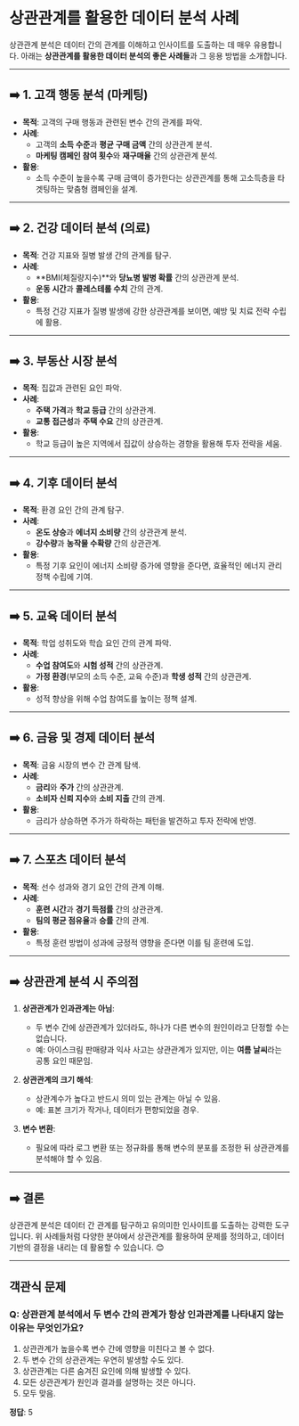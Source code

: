 
# 상관관계를 활용한 데이터 분석 사례

상관관계 분석은 데이터 간의 관계를 이해하고 인사이트를 도출하는 데 매우 유용합니다. 아래는 **상관관계를 활용한 데이터 분석의 좋은 사례들**과 그 응용 방법을 소개합니다.

---

## ➡️ 1. 고객 행동 분석 (마케팅)
- **목적**: 고객의 구매 행동과 관련된 변수 간의 관계를 파악.
- **사례**:
  - 고객의 **소득 수준**과 **평균 구매 금액** 간의 상관관계 분석.
  - **마케팅 캠페인 참여 횟수**와 **재구매율** 간의 상관관계 분석.
- **활용**:
  - 소득 수준이 높을수록 구매 금액이 증가한다는 상관관계를 통해 고소득층을 타겟팅하는 맞춤형 캠페인을 설계.

---

## ➡️ 2. 건강 데이터 분석 (의료)
- **목적**: 건강 지표와 질병 발생 간의 관계를 탐구.
- **사례**:
  - **BMI(체질량지수)**와 **당뇨병 발병 확률** 간의 상관관계 분석.
  - **운동 시간**과 **콜레스테롤 수치** 간의 관계.
- **활용**:
  - 특정 건강 지표가 질병 발생에 강한 상관관계를 보이면, 예방 및 치료 전략 수립에 활용.

---

## ➡️ 3. 부동산 시장 분석
- **목적**: 집값과 관련된 요인 파악.
- **사례**:
  - **주택 가격**과 **학교 등급** 간의 상관관계.
  - **교통 접근성**과 **주택 수요** 간의 상관관계.
- **활용**:
  - 학교 등급이 높은 지역에서 집값이 상승하는 경향을 활용해 투자 전략을 세움.

---

## ➡️ 4. 기후 데이터 분석
- **목적**: 환경 요인 간의 관계 탐구.
- **사례**:
  - **온도 상승**과 **에너지 소비량** 간의 상관관계 분석.
  - **강수량**과 **농작물 수확량** 간의 상관관계.
- **활용**:
  - 특정 기후 요인이 에너지 소비량 증가에 영향을 준다면, 효율적인 에너지 관리 정책 수립에 기여.

---

## ➡️ 5. 교육 데이터 분석
- **목적**: 학업 성취도와 학습 요인 간의 관계 파악.
- **사례**:
  - **수업 참여도**와 **시험 성적** 간의 상관관계.
  - **가정 환경**(부모의 소득 수준, 교육 수준)과 **학생 성적** 간의 상관관계.
- **활용**:
  - 성적 향상을 위해 수업 참여도를 높이는 정책 설계.

---

## ➡️ 6. 금융 및 경제 데이터 분석
- **목적**: 금융 시장의 변수 간 관계 탐색.
- **사례**:
  - **금리**와 **주가** 간의 상관관계.
  - **소비자 신뢰 지수**와 **소비 지출** 간의 관계.
- **활용**:
  - 금리가 상승하면 주가가 하락하는 패턴을 발견하고 투자 전략에 반영.

---

## ➡️ 7. 스포츠 데이터 분석
- **목적**: 선수 성과와 경기 요인 간의 관계 이해.
- **사례**:
  - **훈련 시간**과 **경기 득점률** 간의 상관관계.
  - **팀의 평균 점유율**과 **승률** 간의 관계.
- **활용**:
  - 특정 훈련 방법이 성과에 긍정적 영향을 준다면 이를 팀 훈련에 도입.

---

## ➡️ 상관관계 분석 시 주의점
1. **상관관계가 인과관계는 아님**:
   - 두 변수 간에 상관관계가 있더라도, 하나가 다른 변수의 원인이라고 단정할 수는 없습니다.
   - 예: 아이스크림 판매량과 익사 사고는 상관관계가 있지만, 이는 **여름 날씨**라는 공통 요인 때문임.

2. **상관관계의 크기 해석**:
   - 상관계수가 높다고 반드시 의미 있는 관계는 아닐 수 있음.
   - 예: 표본 크기가 작거나, 데이터가 편향되었을 경우.

3. **변수 변환**:
   - 필요에 따라 로그 변환 또는 정규화를 통해 변수의 분포를 조정한 뒤 상관관계를 분석해야 할 수 있음.

---

## ➡️ 결론
상관관계 분석은 데이터 간 관계를 탐구하고 유의미한 인사이트를 도출하는 강력한 도구입니다. 위 사례들처럼 다양한 분야에서 상관관계를 활용하여 문제를 정의하고, 데이터 기반의 결정을 내리는 데 활용할 수 있습니다. 😊

---

## 객관식 문제
### Q: 상관관계 분석에서 두 변수 간의 관계가 항상 인과관계를 나타내지 않는 이유는 무엇인가요?
1. 상관관계가 높을수록 변수 간에 영향을 미친다고 볼 수 없다.
2. 두 변수 간의 상관관계는 우연히 발생할 수도 있다.
3. 상관관계는 다른 숨겨진 요인에 의해 발생할 수 있다.
4. 모든 상관관계가 원인과 결과를 설명하는 것은 아니다.
5. 모두 맞음.

**정답**: 5
